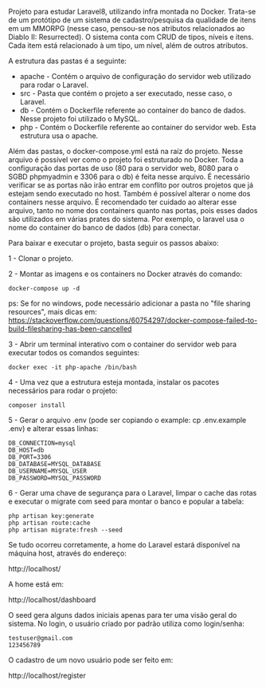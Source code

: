 Projeto para estudar Laravel8, utilizando infra montada no Docker. Trata-se de um protótipo de um sistema de cadastro/pesquisa da qualidade de itens em um MMORPG (nesse caso, pensou-se nos atributos relacionados ao Diablo II: Resurrected). O sistema conta com CRUD de tipos, níveis e itens. Cada item está relacionado à um tipo, um nível, além de outros atributos.

A estrutura das pastas é a seguinte:

- apache - Contém o arquivo de configuração do servidor web utilizado para rodar o Laravel.
- src - Pasta que contém o projeto a ser executado, nesse caso, o Laravel.
- db - Contém o Dockerfile referente ao container do banco de dados. Nesse projeto foi utilizado o MySQL.
- php - Contém o Dockerfile referente ao container do servidor web. Esta estrutura usa o apache.

Além das pastas, o docker-compose.yml está na raíz do projeto. Nesse arquivo é possível ver como o projeto foi estruturado no Docker. Toda a configuração das portas de uso (80 para o servidor web, 8080 para o SGBD phpmyadmin e 3306 para o db) é feita nesse arquivo. É necessário verificar se as portas não irão entrar em conflito por outros projetos que já estejam sendo executado no host. Também é possível alterar o nome dos containers nesse arquivo. É recomendado ter cuidado ao alterar esse arquivo, tanto no nome dos containers quanto nas portas, pois esses dados são utilizados em várias prates do sistema. Por exemplo, o laravel usa o nome do container do banco de dados (db) para conectar.

Para baixar e executar o projeto, basta seguir os passos abaixo:

1 - Clonar o projeto.

2 - Montar as imagens e os containers no Docker através do comando:

```
docker-compose up -d
```

ps: Se for no windows, pode necessário adicionar a pasta no "file sharing resources", mais dicas em: https://stackoverflow.com/questions/60754297/docker-compose-failed-to-build-filesharing-has-been-cancelled

3 - Abrir um terminal interativo com o container do servidor web para executar todos os comandos seguintes:

```
docker exec -it php-apache /bin/bash
```

4 - Uma vez que a estrutura esteja montada, instalar os pacotes necessários para rodar o projeto:

```
composer install
```

5 - Gerar o arquivo .env (pode ser copiando o example: cp .env.example .env) e alterar essas linhas:

```
DB_CONNECTION=mysql
DB_HOST=db
DB_PORT=3306
DB_DATABASE=MYSQL_DATABASE
DB_USERNAME=MYSQL_USER
DB_PASSWORD=MYSQL_PASSWORD
```

6 - Gerar uma chave de segurança para o Laravel, limpar o cache das rotas e executar o migrate com seed para montar o banco e popular a tabela:

```
php artisan key:generate
php artisan route:cache
php artisan migrate:fresh --seed
```

Se tudo ocorreu corretamente, a home do Laravel estará disponível na máquina host, através do endereço:

http://localhost/

A home está em:

http://localhost/dashboard

O seed gera alguns dados iniciais apenas para ter uma visão geral do sistema. No login, o usuário criado por padrão utiliza como login/senha:
```
testuser@gmail.com
123456789
```

O cadastro de um novo usuário pode ser feito em:

http://localhost/register
